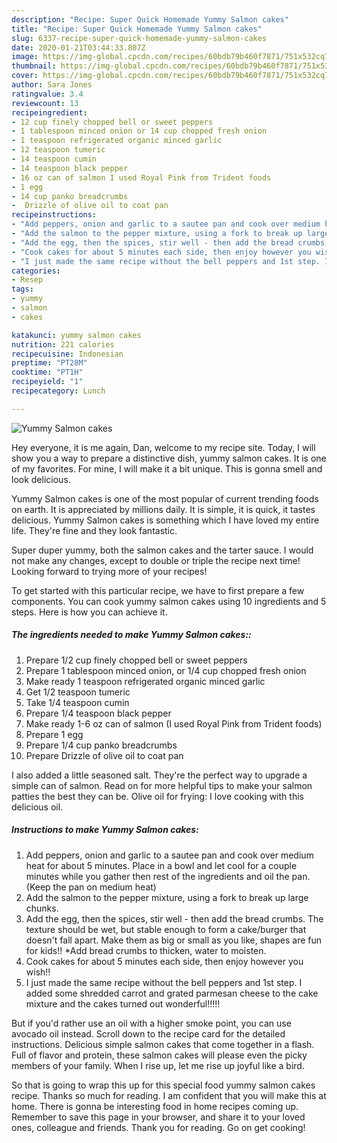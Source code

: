 ```yaml
---
description: "Recipe: Super Quick Homemade Yummy Salmon cakes"
title: "Recipe: Super Quick Homemade Yummy Salmon cakes"
slug: 6337-recipe-super-quick-homemade-yummy-salmon-cakes
date: 2020-01-21T03:44:33.807Z
image: https://img-global.cpcdn.com/recipes/60bdb79b460f7871/751x532cq70/yummy-salmon-cakes-recipe-main-photo.jpg
thumbnail: https://img-global.cpcdn.com/recipes/60bdb79b460f7871/751x532cq70/yummy-salmon-cakes-recipe-main-photo.jpg
cover: https://img-global.cpcdn.com/recipes/60bdb79b460f7871/751x532cq70/yummy-salmon-cakes-recipe-main-photo.jpg
author: Sara Jones
ratingvalue: 3.4
reviewcount: 13
recipeingredient:
- 12 cup finely chopped bell or sweet peppers
- 1 tablespoon minced onion or 14 cup chopped fresh onion
- 1 teaspoon refrigerated organic minced garlic
- 12 teaspoon tumeric
- 14 teaspoon cumin
- 14 teaspoon black pepper
- 16 oz can of salmon I used Royal Pink from Trident foods
- 1 egg
- 14 cup panko breadcrumbs
-  Drizzle of olive oil to coat pan
recipeinstructions:
- "Add peppers, onion and garlic to a sautee pan and cook over medium heat for about 5 minutes. Place in a bowl and let cool for a couple minutes while you gather then rest of the ingredients and oil the pan. (Keep the pan on medium heat)"
- "Add the salmon to the pepper mixture, using a fork to break up large chunks."
- "Add the egg, then the spices, stir well - then add the bread crumbs. The texture should be wet, but stable enough to form a cake/burger that doesn&#39;t fall apart. Make them as big or small as you like, shapes are fun for kids!! *Add bread crumbs to thicken, water to moisten."
- "Cook cakes for about 5 minutes each side, then enjoy however you wish!!"
- "I just made the same recipe without the bell peppers and 1st step. I added some shredded carrot and grated parmesan cheese to the cake mixture and the cakes turned out wonderful!!!!!"
categories:
- Resep
tags:
- yummy
- salmon
- cakes

katakunci: yummy salmon cakes
nutrition: 221 calories
recipecuisine: Indonesian
preptime: "PT28M"
cooktime: "PT1H"
recipeyield: "1"
recipecategory: Lunch

---
```



![Yummy Salmon cakes](https://img-global.cpcdn.com/recipes/60bdb79b460f7871/751x532cq70/yummy-salmon-cakes-recipe-main-photo.jpg)

Hey everyone, it is me again, Dan, welcome to my recipe site. Today, I will show you a way to prepare a distinctive dish, yummy salmon cakes. It is one of my favorites. For mine, I will make it a bit unique. This is gonna smell and look delicious.

Yummy Salmon cakes is one of the most popular of current trending foods on earth. It is appreciated by millions daily. It is simple, it is quick, it tastes delicious. Yummy Salmon cakes is something which I have loved my entire life. They're fine and they look fantastic.

Super duper yummy, both the salmon cakes and the tarter sauce. I would not make any changes, except to double or triple the recipe next time! Looking forward to trying more of your recipes!


To get started with this particular recipe, we have to first prepare a few components. You can cook yummy salmon cakes using 10 ingredients and 5 steps. Here is how you can achieve it.

##### The ingredients needed to make Yummy Salmon cakes::

1. Prepare 1/2 cup finely chopped bell or sweet peppers
1. Prepare 1 tablespoon minced onion, or 1/4 cup chopped fresh onion
1. Make ready 1 teaspoon refrigerated organic minced garlic
1. Get 1/2 teaspoon tumeric
1. Take 1/4 teaspoon cumin
1. Prepare 1/4 teaspoon black pepper
1. Make ready 1-6 oz can of salmon (I used Royal Pink from Trident foods)
1. Prepare 1 egg
1. Prepare 1/4 cup panko breadcrumbs
1. Prepare  Drizzle of olive oil to coat pan


I also added a little seasoned salt. They&#39;re the perfect way to upgrade a simple can of salmon. Read on for more helpful tips to make your salmon patties the best they can be. Olive oil for frying: I love cooking with this delicious oil. 

##### Instructions to make Yummy Salmon cakes:

1. Add peppers, onion and garlic to a sautee pan and cook over medium heat for about 5 minutes. Place in a bowl and let cool for a couple minutes while you gather then rest of the ingredients and oil the pan. (Keep the pan on medium heat)
1. Add the salmon to the pepper mixture, using a fork to break up large chunks.
1. Add the egg, then the spices, stir well - then add the bread crumbs. The texture should be wet, but stable enough to form a cake/burger that doesn&#39;t fall apart. Make them as big or small as you like, shapes are fun for kids!! *Add bread crumbs to thicken, water to moisten.
1. Cook cakes for about 5 minutes each side, then enjoy however you wish!!
1. I just made the same recipe without the bell peppers and 1st step. I added some shredded carrot and grated parmesan cheese to the cake mixture and the cakes turned out wonderful!!!!!


But if you&#39;d rather use an oil with a higher smoke point, you can use avocado oil instead. Scroll down to the recipe card for the detailed instructions. Delicious simple salmon cakes that come together in a flash. Full of flavor and protein, these salmon cakes will please even the picky members of your family. When I rise up, let me rise up joyful like a bird. 

So that is going to wrap this up for this special food yummy salmon cakes recipe. Thanks so much for reading. I am confident that you will make this at home. There is gonna be interesting food in home recipes coming up. Remember to save this page in your browser, and share it to your loved ones, colleague and friends. Thank you for reading. Go on get cooking!
